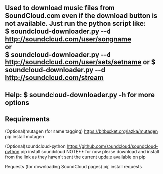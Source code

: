 Used to download music files from SoundCloud.com even if the download button is not available.
Just run the python script like:  
$ soundcloud-downloader.py --d http://soundcloud.com/user/songname  
or  
$ soundcloud-downloader.py --d http://soundcloud.com/user/sets/setname
or
$ soundcloud-downloader.py --d http://soundcloud.com/stream
-------------
Help:
$ soundcloud-downloader.py -h for more options
-------------

Requirements
------------

(Optional)mutagen (for name tagging)
https://bitbucket.org/lazka/mutagen
pip install mutagen

(Optional)soundcloud-python
https://github.com/soundcloud/soundcloud-python
pip install soundcloud
NOTE** for now please download and install from the link as they haven't sent the current update available on pip

Requests (for downloading SoundCloud pages)
pip install requests
